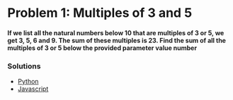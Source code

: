 # Problem 1: Multiples of 3 and 5

#### If we list all the natural numbers below 10 that are multiples of 3 or 5, we get 3, 5, 6 and 9. The sum of these multiples is 23. Find the sum of all the multiples of 3 or 5 below the provided parameter value number

### Solutions

+ [Python](Problem_1.py)
+ [Javascript](Problem_1.js)